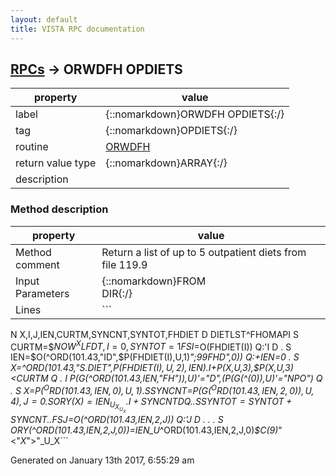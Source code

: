 ```yaml
---
layout: default
title: VISTA RPC documentation
---
```




## [RPCs](TableOfContent.md) &#8594; ORWDFH OPDIETS 

 property | value 
--- | --- 
 label | {::nomarkdown}ORWDFH OPDIETS{:/}
 tag | {::nomarkdown}OPDIETS{:/}
 routine | [ORWDFH](http://code.osehra.org/dox/Routine_ORWDFH_source.html)
 return value type | {::nomarkdown}ARRAY{:/}
 description | 


### Method description

 property | value 
 --- | --- 
 Method comment | Return a list of up to 5 outpatient diets from file 119.9
 Input Parameters | {::nomarkdown}FROM<br/>DIR{:/}
 Lines | ```
 N X,I,J,IEN,CURTM,SYNCNT,SYNTOT,FHDIET
 D DIETLST^FHOMAPI
 S CURTM=$$NOW^XLFDT,I=0,SYNTOT=1
 F  S I=$O(FHDIET(I)) Q:'I  D
 . S IEN=$O(^ORD(101.43,"ID",$P(FHDIET(I),U,1)_";99FHD",0)) Q:+IEN=0
 . S X=^ORD(101.43,"S.DIET",$P(FHDIET(I),U,2),IEN)
 . I +$P(X,U,3),$P(X,U,3)<CURTM Q
 . I $P($G(^ORD(101.43,IEN,"FH")),U)'="D",($P($G(^(0)),U)'="NPO") Q
 . S X=$P(^ORD(101.43,IEN,0),U,1)
 . S SYNCNT=$P($G(^ORD(101.43,IEN,2,0)),U,4),J=0
 . S ORY(X)=IEN_U_X_U_X
 . I +SYNCNT  D  Q
 . . S SYNTOT=SYNTOT+SYNCNT
 . . F  S J=$O(^ORD(101.43,IEN,2,J)) Q:'J  D
 . . . S ORY(^ORD(101.43,IEN,2,J,0))=IEN_U_^ORD(101.43,IEN,2,J,0)_$C(9)_"<"_X_">"_U_X```




 Generated on January 13th 2017, 6:55:29 am